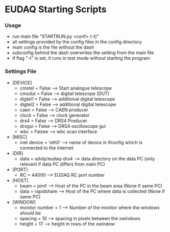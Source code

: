 # EUDAQ Starting Scripts

### Usage
 - run main file "STARTRUN.py \<conf>  (-t)"
 - all settings provided by the config files in the config directory
 - main config is the file without the dash
 - subconfig behind the dash overwrites the setting from the main file
 - if flag "-t" is set, it runs in test mode without starting the program

### Settings File
 
 - [DEVICE]
    - cmstel = False --> Start analogue telescope
    - cmsdut = False --> digital telescope (DUT)
    - digtel1 = False --> additional digital telescope
    - digtel2 = False --> additional digital telescope
    - caen = False --> CAEN producer
    - clock = False --> clock generator
    - drs4 = False --> DRS4 Producer
    - drsgui = False --> DRS4 oscilloscope gui
    - wbc = Falsee --> wbc scan interface
 - [MISC]
    - inet device = 'eth0' --> name of device in ifconfig which is connected to the internet
 - [DIR]
    - data = sdvlp/eudaq-drs4 --> data directory on the data PC (only relevant if data PC differs from main PC)
 - [PORT]
    - RC = 44000 --> EUDAQ RC port number
 - [HOST]
    - beam = pim1 --> Host of the PC in the beam area (None if same PC)
    - data = rapidshare --> Host of the PC where data is collected (None if same PC)
 - [WINDOW]
    - monitor number = 1 --> Number of the monitor where the windows should be
    - spacing = 10 --> spacing in pixels between the xwindows
    - height = 17 --> height in rows of the xwindow